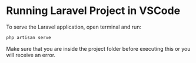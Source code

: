 # Running Laravel Project in VSCode

To serve the Laravel application, open terminal and run: 

``` bash
php artisan serve
```

Make sure that you are inside the project folder before executing this or you will receive an error.
